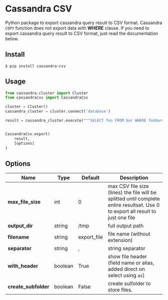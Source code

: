# Cassandra CSV
Python package to export cassandra query result to CSV format.
Cassandra `COPY` function does not export data with **WHERE** clause. If you need to export cassandra query result to CSV format, just read the documentation below.

## Install
```shell
$ pip install cassandra-csv
```

## Usage
```python
from cassandra.cluster import Cluster
from cassandracsv import CassandraCsv

cluster = Cluster()
cassandra_cluster = cluster.connect('database')

result = cassandra_cluster.execute("""SELECT foo FROM bar WHERE foobar=2""")


CassandraCsv.export(
    result,
    [options]
)
```

## Options
|Name| Type | Default |  Description |
|--|--|--|--|
| **max_file_size** | int | 0 | max CSV file size (lines) the file will be splitted until complete entire resultset. Use 0 to export all result to just one file |
| **output_dir** | string | /tmp | full output path
| **filename** | string | export_file | file name (without extension)
| **separator** | string | , | string separator
| **with_header** | boolean | True | show file header (field name or alias, added direct on select using `as`)
| **create_subfolder** | boolean | False | create sulfolder to store files.
